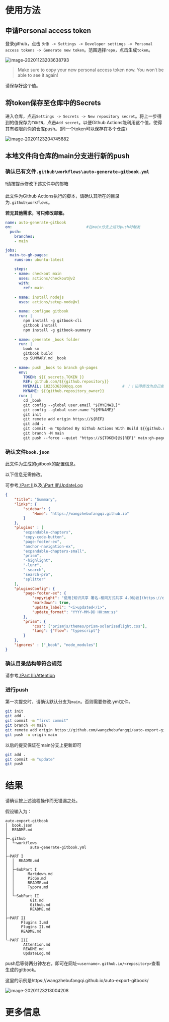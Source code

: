 # 使用方法 

## 申请Personal access token

登录github，点击 `头像 -> Settings -> Developer settings -> Personal access tokens -> Generate new token`。范围选择`repo`，点击生成`token`。

![image-20201123203638793](https://gitee.com/wangzhebufangqi/PictureBed/raw/master/image-20201123203638793.png)

> Make sure to copy your new personal access token now. You won’t be able to see it again!

请保存好这个值。

## 将token保存至仓库中的Secrets

进入仓库，点击`Settings -> Secrets -> New repository secret`。将上一步得到的值保存为`TOKEN`，点击`Add secret`。以便Github Actions能利用这个值，使得其有权限向你的仓库push。(同一个token可以保存在多个仓库)

![image-20201123204745882](https://gitee.com/wangzhebufangqi/PictureBed/raw/master/image-20201123204745882.png)

## 本地文件向仓库的main分支进行新的push

### 确认已有文件`.github\workflows\auto-generate-gitbook.yml`

❗请按提示修改下述文件中的邮箱

此文件为Github Actions执行的脚本，请确认其所在的目录为`.github\workflows`。

**若无其他需求，可只修改邮箱。**

```yml
name: auto-generate-gitbook
on:                                 #在main分支上进行push时触发  
  push:
    branches:
    - main

jobs:
  main-to-gh-pages:
    runs-on: ubuntu-latest
        
    steps:                          
    - name: checkout main
      uses: actions/checkout@v2
      with:
        ref: main
            
    - name: install nodejs
      uses: actions/setup-node@v1
      
    - name: configue gitbook
      run: |
        npm install -g gitbook-cli          
        gitbook install
        npm install -g gitbook-summary
                
    - name: generate _book folder
      run: |
        book sm
        gitbook build
        cp SUMMARY.md _book
                
    - name: push _book to branch gh-pages 
      env:
        TOKEN: ${{ secrets.TOKEN }}
        REF: github.com/${{github.repository}}
        MYEMAIL: 1823636309@qq.com                  # ！！记得修改为自己邮箱
        MYNAME: ${{github.repository_owner}}          
      run: |
        cd _book
        git config --global user.email "${MYEMAIL}"
        git config --global user.name "${MYNAME}"
        git init
        git remote add origin https://${REF}
        git add . 
        git commit -m "Updated By Github Actions With Build ${{github.run_number}} of ${{github.workflow}} For Github Pages"
        git branch -M main
        git push --force --quiet "https://${TOKEN}@${REF}" main:gh-pages
```

### 确认文件`book.json`

此文件为生成的gitbook的配置信息。

以下信息无需修改。

可参考[.\Part II](https://wangzhebufangqi.github.io/auto-export-gitbook/PART%20II/)以及[.\Part III\UpdateLog](https://wangzhebufangqi.github.io/auto-export-gitbook/PART%20III/UpdateLog.html)

```json
{
	"title": "Summary",
    "links": {
        "sidebar": {
            "Home": "https://wangzhebufangqi.github.io"
        }
    },
	"plugins" : [
		"expandable-chapters",
		"copy-code-button",
		"page-footer-ex",
		"anchor-navigation-ex",
		"expandable-chapters-small",
		"prism", 
		"-highlight",
		"-lunr", 
		"-search", 
		"search-pro",
		"splitter"
	],
	"pluginsConfig": {	
		"page-footer-ex": {
            "copyright": "使用[知识共享 署名-相同方式共享 4.0协议](https://creativecommons.org/licenses/by-sa/4.0/)发布",
            "markdown": true,
            "update_label": "<i>updated</i>",
            "update_format": "YYYY-MM-DD HH:mm:ss"
		},	
		"prism": {
			"css": ["prismjs/themes/prism-solarizedlight.css"],
			"lang": {"flow": "typescript"}
		}
	},
	"ignores" : ["_book", "node_modules"]
}
```

### 确认目录结构等符合规范

请参考[.\Part III\Attention](https://wangzhebufangqi.github.io/auto-export-gitbook/PART%20III/Attention.html)

### 进行push

第一次提交时，请确认默认分支为`main`。否则需要修改.yml文件。

```bash
git init
git add .
git commit -m "first commit"
git branch -M main
git remote add origin https://github.com/wangzhebufangqi/auto-export-gitbook.git
git push -u origin main
```

以后的提交保证在main分支上更新即可

```bash
git add .
git commit -m "update"
git push
```

# 结果

请确认按上述流程操作而无错漏之处。

假设输入为：

```
auto-export-gitbook
│  book.json
│  README.md
│
├─.github
│  └─workflows
│          auto-generate-gitbook.yml
│
├─PART I
│  │  README.md
│  │
│  ├─SubPart I
│  │      Markdown.md
│  │      PicGo.md
│  │      README.md
│  │      Typora.md
│  │
│  └─SubPart II
│          Git.md
│          Github.md
│          README.md
│
├─PART II
│      Plugins I.md
│      Plugins II.md
│      README.md
│
└─PART III
        Attention.md
        README.md
        UpdateLog.md
```

push后等待两分钟左右，即可在网址`<username>.github.io/<repository>`查看生成的gitbook。

这里的示例是https://wangzhebufangqi.github.io/auto-export-gitbook/

![image-20201123213004208](https://gitee.com/wangzhebufangqi/PictureBed/raw/master/image-20201123213004208.png)

# 更多信息


